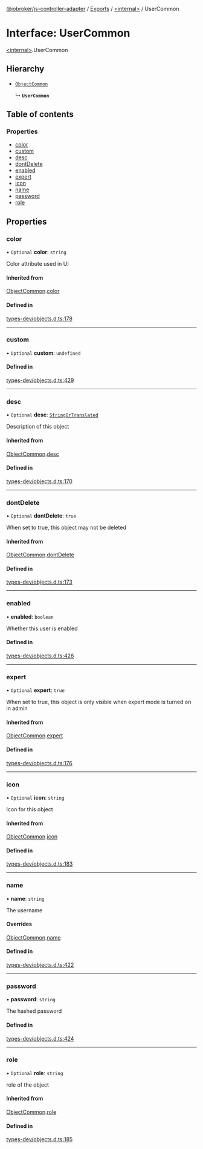 [@iobroker/js-controller-adapter](../README.md) / [Exports](../modules.md) / [\<internal\>](../modules/internal_.md) / UserCommon

# Interface: UserCommon

[\<internal\>](../modules/internal_.md).UserCommon

## Hierarchy

- [`ObjectCommon`](internal_.ObjectCommon.md)

  ↳ **`UserCommon`**

## Table of contents

### Properties

- [color](internal_.UserCommon.md#color)
- [custom](internal_.UserCommon.md#custom)
- [desc](internal_.UserCommon.md#desc)
- [dontDelete](internal_.UserCommon.md#dontdelete)
- [enabled](internal_.UserCommon.md#enabled)
- [expert](internal_.UserCommon.md#expert)
- [icon](internal_.UserCommon.md#icon)
- [name](internal_.UserCommon.md#name)
- [password](internal_.UserCommon.md#password)
- [role](internal_.UserCommon.md#role)

## Properties

### color

• `Optional` **color**: `string`

Color attribute used in UI

#### Inherited from

[ObjectCommon](internal_.ObjectCommon.md).[color](internal_.ObjectCommon.md#color)

#### Defined in

[types-dev/objects.d.ts:178](https://github.com/ioBroker/ioBroker.js-controller/blob/a0e0bc1d/packages/types-dev/objects.d.ts#L178)

___

### custom

• `Optional` **custom**: `undefined`

#### Defined in

[types-dev/objects.d.ts:429](https://github.com/ioBroker/ioBroker.js-controller/blob/a0e0bc1d/packages/types-dev/objects.d.ts#L429)

___

### desc

• `Optional` **desc**: [`StringOrTranslated`](../modules/internal_.md#stringortranslated)

Description of this object

#### Inherited from

[ObjectCommon](internal_.ObjectCommon.md).[desc](internal_.ObjectCommon.md#desc)

#### Defined in

[types-dev/objects.d.ts:170](https://github.com/ioBroker/ioBroker.js-controller/blob/a0e0bc1d/packages/types-dev/objects.d.ts#L170)

___

### dontDelete

• `Optional` **dontDelete**: ``true``

When set to true, this object may not be deleted

#### Inherited from

[ObjectCommon](internal_.ObjectCommon.md).[dontDelete](internal_.ObjectCommon.md#dontdelete)

#### Defined in

[types-dev/objects.d.ts:173](https://github.com/ioBroker/ioBroker.js-controller/blob/a0e0bc1d/packages/types-dev/objects.d.ts#L173)

___

### enabled

• **enabled**: `boolean`

Whether this user is enabled

#### Defined in

[types-dev/objects.d.ts:426](https://github.com/ioBroker/ioBroker.js-controller/blob/a0e0bc1d/packages/types-dev/objects.d.ts#L426)

___

### expert

• `Optional` **expert**: ``true``

When set to true, this object is only visible when expert mode is turned on in admin

#### Inherited from

[ObjectCommon](internal_.ObjectCommon.md).[expert](internal_.ObjectCommon.md#expert)

#### Defined in

[types-dev/objects.d.ts:176](https://github.com/ioBroker/ioBroker.js-controller/blob/a0e0bc1d/packages/types-dev/objects.d.ts#L176)

___

### icon

• `Optional` **icon**: `string`

Icon for this object

#### Inherited from

[ObjectCommon](internal_.ObjectCommon.md).[icon](internal_.ObjectCommon.md#icon)

#### Defined in

[types-dev/objects.d.ts:183](https://github.com/ioBroker/ioBroker.js-controller/blob/a0e0bc1d/packages/types-dev/objects.d.ts#L183)

___

### name

• **name**: `string`

The username

#### Overrides

[ObjectCommon](internal_.ObjectCommon.md).[name](internal_.ObjectCommon.md#name)

#### Defined in

[types-dev/objects.d.ts:422](https://github.com/ioBroker/ioBroker.js-controller/blob/a0e0bc1d/packages/types-dev/objects.d.ts#L422)

___

### password

• **password**: `string`

The hashed password

#### Defined in

[types-dev/objects.d.ts:424](https://github.com/ioBroker/ioBroker.js-controller/blob/a0e0bc1d/packages/types-dev/objects.d.ts#L424)

___

### role

• `Optional` **role**: `string`

role of the object

#### Inherited from

[ObjectCommon](internal_.ObjectCommon.md).[role](internal_.ObjectCommon.md#role)

#### Defined in

[types-dev/objects.d.ts:185](https://github.com/ioBroker/ioBroker.js-controller/blob/a0e0bc1d/packages/types-dev/objects.d.ts#L185)
